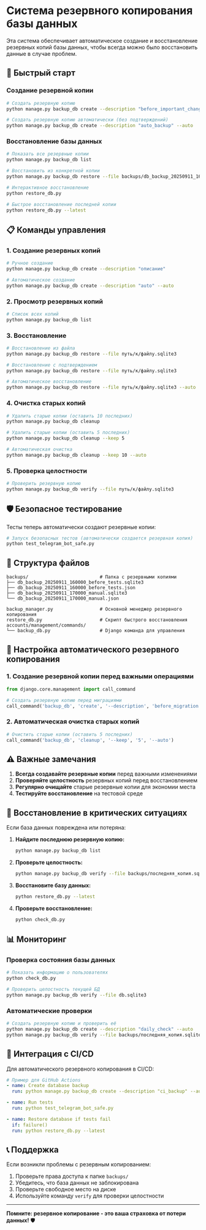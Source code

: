 # Система резервного копирования базы данных

Эта система обеспечивает автоматическое создание и восстановление резервных копий базы данных, чтобы всегда можно было восстановить данные в случае проблем.

## 🚀 Быстрый старт

### Создание резервной копии
```bash
# Создать резервную копию
python manage.py backup_db create --description "before_important_changes"

# Создать резервную копию автоматически (без подтверждений)
python manage.py backup_db create --description "auto_backup" --auto
```

### Восстановление базы данных
```bash
# Показать все резервные копии
python manage.py backup_db list

# Восстановить из конкретной копии
python manage.py backup_db restore --file backups/db_backup_20250911_160000_before_important_changes.sqlite3

# Интерактивное восстановление
python restore_db.py

# Быстрое восстановление последней копии
python restore_db.py --latest
```

## 📋 Команды управления

### 1. Создание резервных копий
```bash
# Ручное создание
python manage.py backup_db create --description "описание"

# Автоматическое создание
python manage.py backup_db create --description "auto" --auto
```

### 2. Просмотр резервных копий
```bash
# Список всех копий
python manage.py backup_db list
```

### 3. Восстановление
```bash
# Восстановление из файла
python manage.py backup_db restore --file путь/к/файлу.sqlite3

# Восстановление с подтверждением
python manage.py backup_db restore --file путь/к/файлу.sqlite3

# Автоматическое восстановление
python manage.py backup_db restore --file путь/к/файлу.sqlite3 --auto
```

### 4. Очистка старых копий
```bash
# Удалить старые копии (оставить 10 последних)
python manage.py backup_db cleanup

# Удалить старые копии (оставить 5 последних)
python manage.py backup_db cleanup --keep 5

# Автоматическая очистка
python manage.py backup_db cleanup --keep 10 --auto
```

### 5. Проверка целостности
```bash
# Проверить резервную копию
python manage.py backup_db verify --file путь/к/файлу.sqlite3
```

## 🛡️ Безопасное тестирование

Тесты теперь автоматически создают резервные копии:

```bash
# Запуск безопасных тестов (автоматически создается резервная копия)
python test_telegram_bot_safe.py
```

## 📁 Структура файлов

```
backups/                          # Папка с резервными копиями
├── db_backup_20250911_160000_before_tests.sqlite3
├── db_backup_20250911_160000_before_tests.json
├── db_backup_20250911_170000_manual.sqlite3
└── db_backup_20250911_170000_manual.json

backup_manager.py                 # Основной менеджер резервного копирования
restore_db.py                     # Скрипт быстрого восстановления
accounts/management/commands/
└── backup_db.py                  # Django команда для управления
```

## 🔧 Настройка автоматического резервного копирования

### 1. Создание резервной копии перед важными операциями
```python
from django.core.management import call_command

# Создать резервную копию перед миграциями
call_command('backup_db', 'create', '--description', 'before_migration', '--auto')
```

### 2. Автоматическая очистка старых копий
```python
# Очистить старые копии (оставить 5 последних)
call_command('backup_db', 'cleanup', '--keep', '5', '--auto')
```

## ⚠️ Важные замечания

1. **Всегда создавайте резервные копии** перед важными изменениями
2. **Проверяйте целостность** резервных копий перед восстановлением
3. **Регулярно очищайте** старые резервные копии для экономии места
4. **Тестируйте восстановление** на тестовой среде

## 🚨 Восстановление в критических ситуациях

Если база данных повреждена или потеряна:

1. **Найдите последнюю резервную копию:**
   ```bash
   python manage.py backup_db list
   ```

2. **Проверьте целостность:**
   ```bash
   python manage.py backup_db verify --file backups/последняя_копия.sqlite3
   ```

3. **Восстановите базу данных:**
   ```bash
   python restore_db.py --latest
   ```

4. **Проверьте восстановление:**
   ```bash
   python check_db.py
   ```

## 📊 Мониторинг

### Проверка состояния базы данных
```bash
# Показать информацию о пользователях
python check_db.py

# Проверить целостность текущей БД
python manage.py backup_db verify --file db.sqlite3
```

### Автоматические проверки
```bash
# Создать резервную копию и проверить её
python manage.py backup_db create --description "daily_check" --auto
python manage.py backup_db verify --file backups/последняя_копия.sqlite3
```

## 🔄 Интеграция с CI/CD

Для автоматического резервного копирования в CI/CD:

```yaml
# Пример для GitHub Actions
- name: Create database backup
  run: python manage.py backup_db create --description "ci_backup" --auto

- name: Run tests
  run: python test_telegram_bot_safe.py

- name: Restore database if tests fail
  if: failure()
  run: python restore_db.py --latest
```

## 📞 Поддержка

Если возникли проблемы с резервным копированием:

1. Проверьте права доступа к папке `backups/`
2. Убедитесь, что база данных не заблокирована
3. Проверьте свободное место на диске
4. Используйте команду `verify` для проверки целостности

---

**Помните: резервное копирование - это ваша страховка от потери данных!** 🛡️

